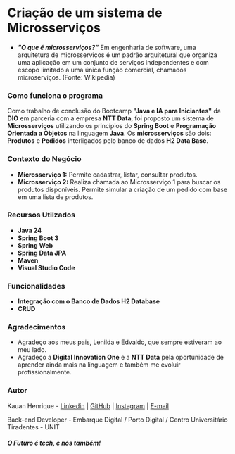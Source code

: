 # Criação de um sistema de Microsserviços

* ***"O que é microsserviços?"*** 
Em engenharia de software, uma arquitetura de microsserviços é um padrão arquitetural que organiza uma aplicação em um conjunto de serviços independentes e com escopo limitado a uma única função comercial, chamados microserviços. (Fonte: Wikipedia)

### Como funciona o programa
Como trabalho de conclusão do Bootcamp **"Java e IA para Iniciantes"** da **DIO** em parceria com a empresa **NTT Data**, foi proposto um sistema de **Microsserviços** utilizando os princípios do **Spring Boot** e **Programação Orientada a Objetos** na linguagem **Java**. Os **microsserviços** são dois: **Produtos** e **Pedidos** interligados pelo banco de dados **H2 Data Base**.

### Contexto do Negócio
* **Microsserviço 1:** Permite cadastrar, listar, consultar produtos.
* **Microsserviço 2:** Realiza chamada ao Microsserviço 1 para buscar os produtos disponíveis. Permite simular a criação de um pedido com base em uma lista de produtos.

### Recursos Utilzados

* **Java 24**
* **Spring Boot 3**
* **Spring Web**
* **Spring Data JPA**
* **Maven**
* **Visual Studio Code**

### Funcionalidades

* **Integração com o Banco de Dados H2 Database**
* **CRUD**

### Agradecimentos
* Agradeço aos meus pais, Lenilda e Edvaldo, que sempre estiveram ao meu lado.
* Agradeço a **Digital Innovation One** e a **NTT Data** pela oportunidade de aprender ainda mais na linguagem e também me evoluir profissionalmente.

### Autor
Kauan Henrique - [Linkedin](https://www.linkedin.com/in/kauanbrpe/) | [GitHub](https://github.com/kauanbrpe) | [Instagram](https://www.instagram.com/kauanbrpe.dev) | [E-mail](kauanbrpe.dev@hotmail.com)

Back-end Developer - Embarque Digital / Porto Digital / Centro Universitário Tiradentes - UNIT

#### *O Futuro é tech, e nós também!*
